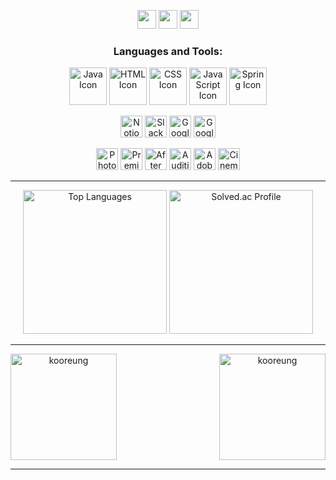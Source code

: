 <p></p>
<div align="center"> 
<div>
    <a href="https://idealcreator38.notion.site/2a350a773629420cbbb5b7d4c91ae4f6?pvs=4" target="_blank">
        <img src="https://img.shields.io/badge/Notion-DD0B78?style=flat-square&logo=Notion&logoColor=white" 
            height="30px"/></a>
    <a href="mailto:crisishyun@gmail.com" target="_blank">
        <img src="https://img.shields.io/badge/Gmail-EA4335?style=flat-square&logo=Gmail&logoColor=white"
            height="30px"/></a>
    <a href="https://www.youtube.com/@kr_studio" target="_blank">
      <img src="https://img.shields.io/badge/Youtube-FF0000?style=flat-square&logo=Youtube&logoColor=white"
          height="30px"/></a>
<!--   <a href="https://www.saramin.co.kr/zf_user/member/resume/view/edit_icon_fl/y/mandb_view/n/res_idx/11191263" target="_blank">
      <img src="https://img.shields.io/badge/kooreung-0A66C2?style=flat-square&logo=Linkedin&logoColor=white"/></a> -->
</div>
<h3 align="center">Languages and Tools:</h3>
    <div>
        <p align="center"> 
            <img src="https://img.icons8.com/color/48/000000/java-coffee-cup-logo--v1.png" alt="Java Icon" height="60px"/>
            <img src="https://img.icons8.com/color/48/000000/html-5--v1.png" alt="HTML Icon" height="60px"/>
            <img src="https://img.icons8.com/color/48/000000/css3.png" alt="CSS Icon" height="60px"/>
            <img src="https://img.icons8.com/color/48/000000/javascript--v1.png" alt="JavaScript Icon" height="60px"/>
            <img src="https://img.icons8.com/color/48/000000/spring-logo.png" alt="Spring Icon" height="60px"/>
        </p>
        <p align="center"> 
            <img src="https://img.icons8.com/color/48/000000/notion.png" alt="Notion Icon" height="35px" />
            <img src="https://img.icons8.com/color/48/000000/slack-new.png" alt="Slack Icon" height="35px" />
            <img src="https://img.icons8.com/color/48/000000/google-slides.png" alt="Google Slides Icon" height="35px" />
            <img src="https://www.gstatic.com/images/branding/product/1x/sheets_48dp.png" alt="Google Sheets Icon" height="35px" />
        </p>
        <p align="center"> 
            <img src="https://img.icons8.com/color/48/000000/adobe-photoshop.png" alt="Photoshop Icon" height="35px" />
            <img src="https://img.icons8.com/color/48/000000/adobe-premiere-pro.png" alt="Premiere Icon" height="35px" />
            <img src="https://img.icons8.com/color/48/000000/adobe-after-effects.png" alt="After Effects Icon" height="35px" />
            <img src="https://img.icons8.com/color/48/000000/adobe-audition.png" alt="Audition Icon" height="35px" />
            <img src="https://img.icons8.com/color/48/000000/adobe-lightroom.png" alt="Adobe Lightroom Icon" height="35px" />
            <img src="https://img.icons8.com/color/48/000000/cinema-4d.png" alt="Cinema 4D Icon" height="35px" />
        </p>
<hr>
        <p>
            <a href="https://github.com/anuraghazra/github-readme-stats">
            <img src="https://github-readme-stats.vercel.app/api/top-langs/?username=kooreung" 
                alt="Top Languages" height="230em" /></a>
                            <a href="https://solved.ac/idealcreator38/">
            <img src="http://mazassumnida.wtf/api/v2/generate_badge?boj=idealcreator38" alt="Solved.ac Profile" height="230em" />
            </a>
        </p>
    </div>

<hr>
<div align="center" style="display: flex; justify-content: space-between;align-items: center;">
    <img height="170em" src="https://github-readme-stats.vercel.app/api?username=kooreung&show_icons=true&theme=cobalt&locale=en" 
           alt="kooreung" />
    <img height="170em" src="https://github-readme-streak-stats.herokuapp.com/?user=kooreung&theme=cobalt" 
           alt="kooreung" />
</div>
<hr>
